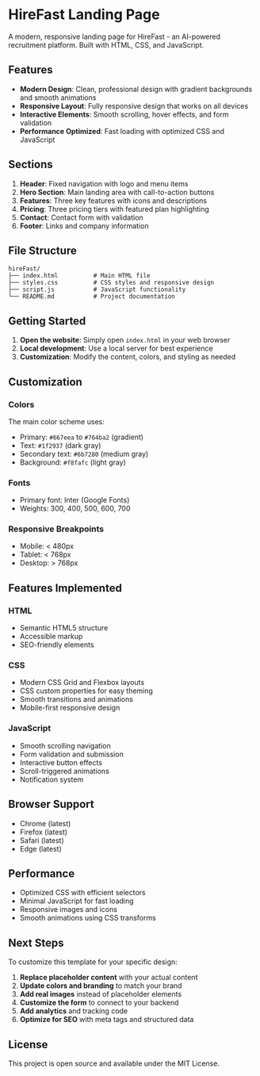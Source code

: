 # HireFast Landing Page

A modern, responsive landing page for HireFast - an AI-powered recruitment platform. Built with HTML, CSS, and JavaScript.

## Features

- **Modern Design**: Clean, professional design with gradient backgrounds and smooth animations
- **Responsive Layout**: Fully responsive design that works on all devices
- **Interactive Elements**: Smooth scrolling, hover effects, and form validation
- **Performance Optimized**: Fast loading with optimized CSS and JavaScript

## Sections

1. **Header**: Fixed navigation with logo and menu items
2. **Hero Section**: Main landing area with call-to-action buttons
3. **Features**: Three key features with icons and descriptions
4. **Pricing**: Three pricing tiers with featured plan highlighting
5. **Contact**: Contact form with validation
6. **Footer**: Links and company information

## File Structure

```
hireFast/
├── index.html          # Main HTML file
├── styles.css          # CSS styles and responsive design
├── script.js           # JavaScript functionality
└── README.md           # Project documentation
```

## Getting Started

1. **Open the website**: Simply open `index.html` in your web browser
2. **Local development**: Use a local server for best experience
3. **Customization**: Modify the content, colors, and styling as needed

## Customization

### Colors
The main color scheme uses:
- Primary: `#667eea` to `#764ba2` (gradient)
- Text: `#1f2937` (dark gray)
- Secondary text: `#6b7280` (medium gray)
- Background: `#f8fafc` (light gray)

### Fonts
- Primary font: Inter (Google Fonts)
- Weights: 300, 400, 500, 600, 700

### Responsive Breakpoints
- Mobile: < 480px
- Tablet: < 768px
- Desktop: > 768px

## Features Implemented

### HTML
- Semantic HTML5 structure
- Accessible markup
- SEO-friendly elements

### CSS
- Modern CSS Grid and Flexbox layouts
- CSS custom properties for easy theming
- Smooth transitions and animations
- Mobile-first responsive design

### JavaScript
- Smooth scrolling navigation
- Form validation and submission
- Interactive button effects
- Scroll-triggered animations
- Notification system

## Browser Support

- Chrome (latest)
- Firefox (latest)
- Safari (latest)
- Edge (latest)

## Performance

- Optimized CSS with efficient selectors
- Minimal JavaScript for fast loading
- Responsive images and icons
- Smooth animations using CSS transforms

## Next Steps

To customize this template for your specific design:

1. **Replace placeholder content** with your actual content
2. **Update colors and branding** to match your brand
3. **Add real images** instead of placeholder elements
4. **Customize the form** to connect to your backend
5. **Add analytics** and tracking code
6. **Optimize for SEO** with meta tags and structured data

## License

This project is open source and available under the MIT License. 